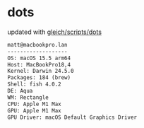 # dots

updated with [gleich/scripts/dots](https://github.com/gleich/scripts/tree/main/dots)

```txt
matt@macbookpro.lan 
------------------- 
OS: macOS 15.5 arm64 
Host: MacBookPro18,4 
Kernel: Darwin 24.5.0 
Packages: 184 (brew) 
Shell: fish 4.0.2 
DE: Aqua 
WM: Rectangle 
CPU: Apple M1 Max 
GPU: Apple M1 Max 
GPU Driver: macOS Default Graphics Driver
```